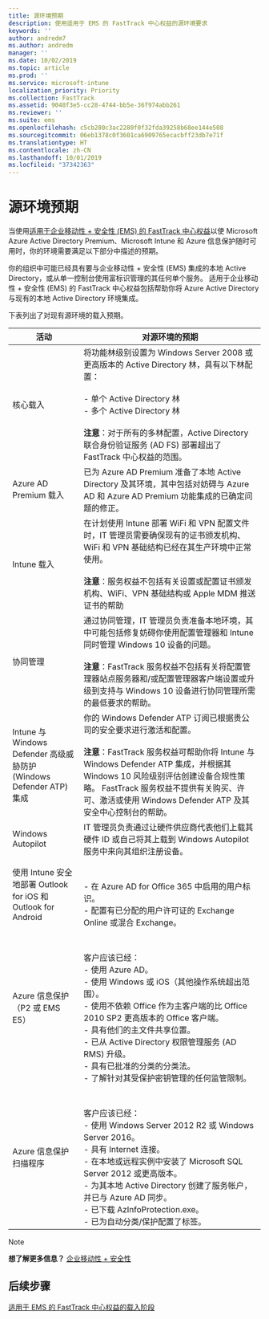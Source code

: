 ```yaml
---
title: 源环境预期
description: 使用适用于 EMS 的 FastTrack 中心权益的源环境要求
keywords: ''
author: andredm7
ms.author: andredm
manager: ''
ms.date: 10/02/2019
ms.topic: article
ms.prod: ''
ms.service: microsoft-intune
localization_priority: Priority
ms.collection: FastTrack
ms.assetid: 9048f3e5-cc28-4744-bb5e-36f974abb261
ms.reviewer: ''
ms.suite: ems
ms.openlocfilehash: c5cb280c3ac2280f0f32fda39258b68ee144e508
ms.sourcegitcommit: 06eb1378c0f3601ca6909765ecacbff23db7e71f
ms.translationtype: HT
ms.contentlocale: zh-CN
ms.lasthandoff: 10/01/2019
ms.locfileid: "37342363"
---
```

# <a name="source-environment-expectations"></a>源环境预期

当使用[适用于企业移动性 + 安全性 (EMS) 的 FastTrack 中心权益](EMS-fasttrack-benefit-for-EMS.md)以使 Microsoft Azure Active Directory Premium、Microsoft Intune 和 Azure 信息保护随时可用时，你的环境需要满足以下部分中描述的预期。

你的组织中可能已经具有要与企业移动性 + 安全性 (EMS) 集成的本地 Active Directory，或从单一控制台使用富标识管理的其任何单个服务。 适用于企业移动性 + 安全性 (EMS) 的 FastTrack 中心权益包括帮助你将 Azure Active Directory 与现有的本地 Active Directory 环境集成。

下表列出了对现有源环境的载入预期。

|活动|对源环境的预期|
|------------|----------------------------------|
|核心载入|将功能林级别设置为 Windows Server 2008 或更高版本的 Active Directory 林，具有以下林配置：<br /><br />-   单个 Active Directory 林<br />-   多个 Active Directory 林 </br></br>**注意**：对于所有的多林配置，Active Directory 联合身份验证服务 (AD FS) 部署超出了 FastTrack 中心权益的范围。|
|Azure AD Premium 载入|已为 Azure AD Premium 准备了本地 Active Directory 及其环境，其中包括对妨碍与 Azure AD 和 Azure AD Premium 功能集成的已确定问题的修正。|
|Intune 载入| 在计划使用 Intune 部署 WiFi 和 VPN 配置文件时，IT 管理员需要确保现有的证书颁发机构、WiFi 和 VPN 基础结构已经在其生产环境中正常使用。<br /><br /> **注意**：服务权益不包括有关设置或配置证书颁发机构、WiFi、VPN 基础结构或 Apple MDM 推送证书的帮助  |
|协同管理|通过协同管理，IT 管理员负责准备本地环境，其中可能包括修复妨碍你使用配置管理器和 Intune 同时管理 Windows 10 设备的问题。<br /><br />**注意**：FastTrack 服务权益不包括有关将配置管理器站点服务器和/或配置管理器客户端设置或升级到支持与 Windows 10 设备进行协同管理所需的最低要求的帮助。 |
|Intune 与 Windows Defender 高级威胁防护 (Windows Defender ATP) 集成|你的 Windows Defender ATP 订阅已根据贵公司的安全要求进行激活和配置。<br /><br />**注意**：FastTrack 服务权益可帮助你将 Intune 与 Windows Defender ATP 集成，并根据其 Windows 10 风险级别评估创建设备合规性策略。 FastTrack 服务权益不提供有关购买、许可、激活或使用 Windows Defender ATP 及其安全中心控制台的帮助。 |
|Windows Autopilot|IT 管理员负责通过让硬件供应商代表他们上载其硬件 ID 或自己将其上载到 Windows Autopilot 服务中来向其组织注册设备。 |
|使用 Intune 安全地部署 Outlook for iOS 和 Outlook for Android|<br /><br />-   在 Azure AD for Office 365 中启用的用户标识。<br />-   配置有已分配的用户许可证的 Exchange Online 或混合 Exchange。<br />|
|Azure 信息保护（P2 或 EMS E5）|<br /><br />客户应该已经： <br /> - 使用 Azure AD。<br />- 使用 Windows 或 iOS（其他操作系统超出范围）。<br /> - 使用不依赖 Office 作为主客户端的比 Office 2010 SP2 更高版本的 Office 客户端。 <br /> - 具有他们的主文件共享位置。  <br /> - 已从 Active Directory 权限管理服务 (AD RMS) 升级。 <br /> - 具有已批准的分类的分类法。 <br /> - 了解针对其受保护密钥管理的任何监管限制。 <br />|
|Azure 信息保护扫描程序|<br /><br /> 客户应该已经： <br /> - 使用 Windows Server 2012 R2 或 Windows Server 2016。<br /> - 具有 Internet 连接。 <br /> - 在本地或远程实例中安装了 Microsoft SQL Server 2012 或更高版本。  <br /> - 为其本地 Active Directory 创建了服务帐户，并已与 Azure AD 同步。  <br /> - 已下载 AzInfoProtection.exe。 <br /> - 已为自动分类/保护配置了标签。<br />|

> [!NOTE]
> **想了解更多信息？**
> [企业移动性 + 安全性](https://www.microsoft.com/cloud-platform/enterprise-mobility)

## <a name="next-steps"></a>后续步骤

[适用于 EMS 的 FastTrack 中心权益的载入阶段](EMS-onboarding-phases.md)
